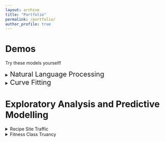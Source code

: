 ```yaml
---
layout: archive
title: "Portfolio"
permalink: /portfolio/
author_profile: true
---
```


# Demos
Try these models yourself!

<details>
<summary><span style="font-size:16.0pt">Natural Language Processing</span></summary>

<h3>Movie Review Sentiment <a href="http://ec2-18-216-26-152.us-east-2.compute.amazonaws.com/mrs_demo">▶️</a></h3> 

<a href="http://ec2-18-216-26-152.us-east-2.compute.amazonaws.com/mrs_demo">
  <img src="https://mattingliswhalen.github.io/images/prestige.png">
</a>

<br>

A small project for me to learn how to deploy models to a server. 
Here a simple bag-of-words model predicts the overall sentiment of a user-provided movie review. 

<a href="http://ec2-18-216-26-152.us-east-2.compute.amazonaws.com/mrs_demo">
Try it out yourself</a>
or read more about the model at the
<a href="https://github.com/MattInglisWhalen/MovieReviewSentiments">
GitHub repository</a>!

</details>



<details>
<summary><span style="font-size:16.0pt;">Curve Fitting</span></summary>

<h3>MIW's AutoFit <a href="http://ec2-18-216-26-152.us-east-2.compute.amazonaws.com/MIWs_AutoFit_demo">▶️</a></h3>

<a href="http://ec2-18-216-26-152.us-east-2.compute.amazonaws.com/MIWs_AutoFit_demo">
  <img src="https://ingliswhalen.files.wordpress.com/2023/11/64862-splash.png">
</a>

<br>
Don't know which functional model best fits your 1D-data? MIW's AutoFit will let you know!
This multiplatform GUI is compatible with Windows, MacOSX, and Ubuntu. An online demo <a href="http://ec2-18-216-26-152.us-east-2.compute.amazonaws.com/MIWs_AutoFit_demo">is available here</a>.
Downloads, implementation details, and tutorials are available
<a href="https://github.com/MattInglisWhalen/MIW_AutoFit">
in this GitHub repository</a>.
</details>


# Exploratory Analysis and Predictive Modelling

<details> 
<summary> Recipe Site Traffic </summary>
Using data generated by DataCamp for its Professional Certification exam, 
<a href="https://github.com/MattInglisWhalen/RecipeSiteTraffic/blob/main/recipe_site_traffic.ipynb">this notebook</a> explores how different features of online recipes affect a recipe's popularity. Two models are compared in order to best predict which recipes should be chosen for the front page in order to drive more traffic to the site.  
</details>

<details> 
<summary> Fitness Class Truancy </summary>
Using data generated by DataCamp for its Associate Certification exam, 
<a href="https://github.com/MattInglisWhalen/FitnessClassTruancy/blob/main/fitness_class_truancy.ipynb">this notebook</a> looks at how various factors affect the class attendance for various gym members. Two simple models are compared in order to best predict which bookings will result in the member not attending the class, allowing more spots to be created for other paying members.
</details>
